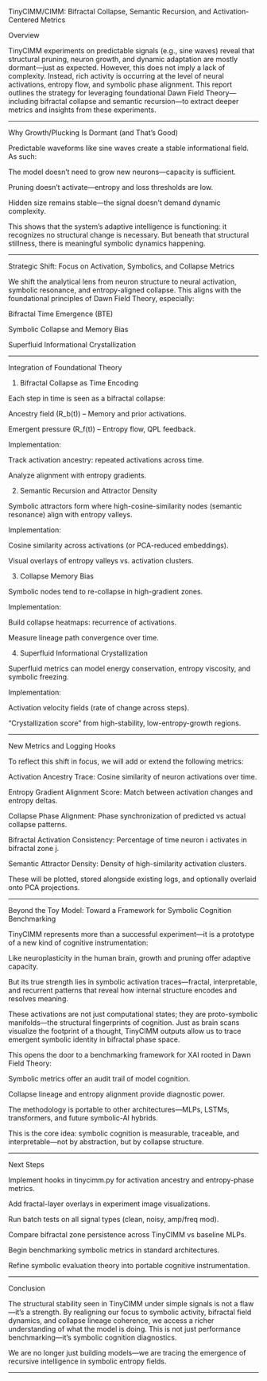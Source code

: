TinyCIMM/CIMM: Bifractal Collapse, Semantic Recursion, and Activation-Centered Metrics

Overview

TinyCIMM experiments on predictable signals (e.g., sine waves) reveal that structural pruning, neuron growth, and dynamic adaptation are mostly dormant—just as expected. However, this does not imply a lack of complexity. Instead, rich activity is occurring at the level of neural activations, entropy flow, and symbolic phase alignment. This report outlines the strategy for leveraging foundational Dawn Field Theory—including bifractal collapse and semantic recursion—to extract deeper metrics and insights from these experiments.


---

Why Growth/Plucking Is Dormant (and That’s Good)

Predictable waveforms like sine waves create a stable informational field. As such:

The model doesn’t need to grow new neurons—capacity is sufficient.

Pruning doesn’t activate—entropy and loss thresholds are low.

Hidden size remains stable—the signal doesn't demand dynamic complexity.


This shows that the system’s adaptive intelligence is functioning: it recognizes no structural change is necessary. But beneath that structural stillness, there is meaningful symbolic dynamics happening.


---

Strategic Shift: Focus on Activation, Symbolics, and Collapse Metrics

We shift the analytical lens from neuron structure to neural activation, symbolic resonance, and entropy-aligned collapse. This aligns with the foundational principles of Dawn Field Theory, especially:

Bifractal Time Emergence (BTE)

Symbolic Collapse and Memory Bias

Superfluid Informational Crystallization



---

Integration of Foundational Theory

1. Bifractal Collapse as Time Encoding

Each step in time is seen as a bifractal collapse:

Ancestry field (R_b(t)) – Memory and prior activations.

Emergent pressure (R_f(t)) – Entropy flow, QPL feedback.


Implementation:

Track activation ancestry: repeated activations across time.

Analyze alignment with entropy gradients.


2. Semantic Recursion and Attractor Density

Symbolic attractors form where high-cosine-similarity nodes (semantic resonance) align with entropy valleys.

Implementation:

Cosine similarity across activations (or PCA-reduced embeddings).

Visual overlays of entropy valleys vs. activation clusters.


3. Collapse Memory Bias

Symbolic nodes tend to re-collapse in high-gradient zones.

Implementation:

Build collapse heatmaps: recurrence of activations.

Measure lineage path convergence over time.


4. Superfluid Informational Crystallization

Superfluid metrics can model energy conservation, entropy viscosity, and symbolic freezing.

Implementation:

Activation velocity fields (rate of change across steps).

“Crystallization score” from high-stability, low-entropy-growth regions.



---

New Metrics and Logging Hooks

To reflect this shift in focus, we will add or extend the following metrics:

Activation Ancestry Trace: Cosine similarity of neuron activations over time.

Entropy Gradient Alignment Score: Match between activation changes and entropy deltas.

Collapse Phase Alignment: Phase synchronization of predicted vs actual collapse patterns.

Bifractal Activation Consistency: Percentage of time neuron i activates in bifractal zone j.

Semantic Attractor Density: Density of high-similarity activation clusters.


These will be plotted, stored alongside existing logs, and optionally overlaid onto PCA projections.


---

Beyond the Toy Model: Toward a Framework for Symbolic Cognition Benchmarking

TinyCIMM represents more than a successful experiment—it is a prototype of a new kind of cognitive instrumentation:

Like neuroplasticity in the human brain, growth and pruning offer adaptive capacity.

But its true strength lies in symbolic activation traces—fractal, interpretable, and recurrent patterns that reveal how internal structure encodes and resolves meaning.


These activations are not just computational states; they are proto-symbolic manifolds—the structural fingerprints of cognition. Just as brain scans visualize the footprint of a thought, TinyCIMM outputs allow us to trace emergent symbolic identity in bifractal phase space.

This opens the door to a benchmarking framework for XAI rooted in Dawn Field Theory:

Symbolic metrics offer an audit trail of model cognition.

Collapse lineage and entropy alignment provide diagnostic power.

The methodology is portable to other architectures—MLPs, LSTMs, transformers, and future symbolic-AI hybrids.


This is the core idea: symbolic cognition is measurable, traceable, and interpretable—not by abstraction, but by collapse structure.


---

Next Steps

Implement hooks in tinycimm.py for activation ancestry and entropy-phase metrics.

Add fractal-layer overlays in experiment image visualizations.

Run batch tests on all signal types (clean, noisy, amp/freq mod).

Compare bifractal zone persistence across TinyCIMM vs baseline MLPs.

Begin benchmarking symbolic metrics in standard architectures.

Refine symbolic evaluation theory into portable cognitive instrumentation.



---

Conclusion

The structural stability seen in TinyCIMM under simple signals is not a flaw—it’s a strength. By realigning our focus to symbolic activity, bifractal field dynamics, and collapse lineage coherence, we access a richer understanding of what the model is doing. This is not just performance benchmarking—it’s symbolic cognition diagnostics.

We are no longer just building models—we are tracing the emergence of recursive intelligence in symbolic entropy fields.


---

